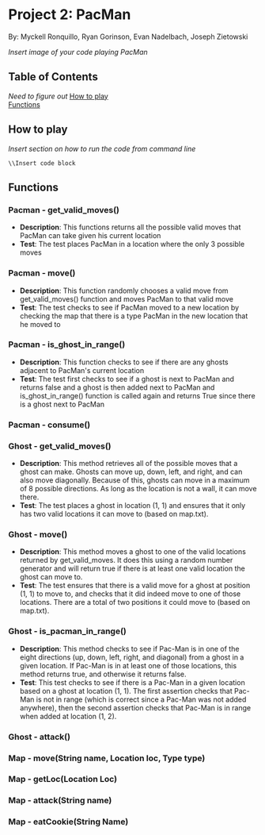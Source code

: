 # Project 2: PacMan

By: Myckell Ronquillo, Ryan Gorinson, Evan Nadelbach, Joseph Zietowski

*Insert image of your code playing PacMan*

## Table of Contents
*Need to figure out*
[How to play](#how-to-play)  
[Functions](#Functions)  


## How to play
*Insert section on how to run the code from command line*
```
\\Insert code block
```

## Functions

### Pacman - get_valid_moves()
- **Description**: This functions returns all the possible valid moves that PacMan can take given his current location
- **Test**: The test places PacMan in a location where the only 3 possible moves
### Pacman - move()
- **Description**: This function randomly chooses a valid move from get_valid_moves() function and moves PacMan to that valid move
- **Test**: The test checks to see if PacMan moved to a new location by checking the map that there is a type PacMan in the new location that he moved to
### Pacman - is_ghost_in_range()
- **Description**: This function checks to see if there are any ghosts adjacent to PacMan's current location
- **Test**: The test first checks to see if a ghost is next to PacMan and returns false and a ghost is then added next to PacMan and is_ghost_in_range() function is called again and returns True since there is a ghost next to PacMan
### Pacman - consume()

### Ghost - get_valid_moves()
- **Description**: This method retrieves all of the possible moves that a ghost can make. Ghosts can move up, down, left, and right, and can also move diagonally. Because of this, ghosts can move in a maximum of 8 possible directions. As long as the location is not a wall, it can move there.
- **Test**: The test places a ghost in location (1, 1) and ensures that it only has two valid locations it can move to (based on map.txt).
### Ghost - move()
- **Description**: This method moves a ghost to one of the valid locations returned by get_valid_moves. It does this using a random number generator and will return true if there is at least one valid location the ghost can move to.
- **Test**: The test ensures that there is a valid move for a ghost at position (1, 1) to move to, and checks that it did indeed move to one of those locations. There are a total of two positions it could move to (based on map.txt).
### Ghost - is_pacman_in_range()
- **Description**: This method checks to see if Pac-Man is in one of the eight directions (up, down, left, right, and diagonal) from a ghost in a given location. If Pac-Man is in at least one of those locations, this method returns true, and otherwise it returns false.
- **Test**: This test checks to see if there is a Pac-Man in a given location based on a ghost at location (1, 1). The first assertion checks that Pac-Man is not in range (which is correct since a Pac-Man was not added anywhere), then the second assertion checks that Pac-Man is in range when added at location (1, 2).
### Ghost - attack()

### Map - move(String name, Location loc, Type type)
### Map - getLoc(Location Loc)
### Map - attack(String name)
### Map - eatCookie(String Name)
